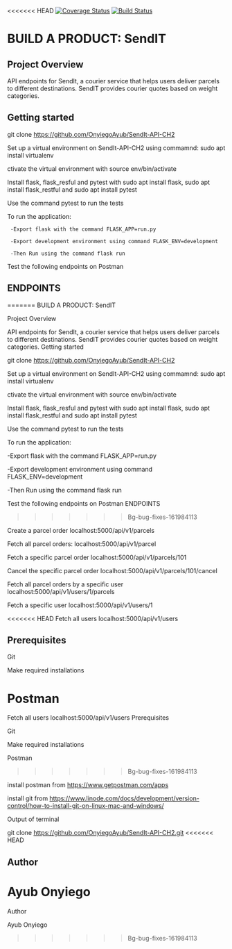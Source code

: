 <<<<<<< HEAD
[![Coverage Status](https://coveralls.io/repos/github/OnyiegoAyub/SENDIT-API/badge.svg?branch=Bg-bug-fixes-161984113)](https://coveralls.io/github/OnyiegoAyub/SENDIT-API?branch=Bg-bug-fixes-161984113)
[![Build Status](https://travis-ci.org/OnyiegoAyub/SENDIT-API.svg?branch=Bg-bug-fixes-161984113)](https://travis-ci.org/OnyiegoAyub/SENDIT-API)

# BUILD A PRODUCT: SendIT

## Project Overview

API  endpoints for SendIt, a courier service that helps users deliver parcels to different destinations. SendIT provides courier quotes based on weight categories.

## Getting started

   git clone https://github.com/OnyiegoAyub/SendIt-API-CH2
   
   Set up a virtual environment on SendIt-API-CH2 using commamnd: sudo apt install virtualenv
   
   ctivate the virtual environment with source env/bin/activate
   
   Install flask, flask_resful and pytest with sudo apt install flask, sudo apt install flask_restful and sudo apt      install pytest
   
   Use the command pytest to run the tests
   
   To run the application:
   
     -Export flask with the command FLASK_APP=run.py
     
     -Export development environment using command FLASK_ENV=development
     
     -Then Run using the command flask run
      
Test the following endpoints on Postman

## ENDPOINTS
=======
BUILD A PRODUCT: SendIT

Project Overview

API endpoints for SendIt, a courier service that helps users deliver parcels to different destinations. SendIT provides courier quotes based on weight categories.
Getting started

git clone https://github.com/OnyiegoAyub/SendIt-API-CH2

Set up a virtual environment on SendIt-API-CH2 using commamnd: sudo apt install virtualenv

ctivate the virtual environment with source env/bin/activate

Install flask, flask_resful and pytest with sudo apt install flask, sudo apt install flask_restful and sudo apt install pytest

Use the command pytest to run the tests

To run the application:

 -Export flask with the command FLASK_APP=run.py

 -Export development environment using command FLASK_ENV=development

 -Then Run using the command flask run

Test the following endpoints on Postman
ENDPOINTS
>>>>>>> Bg-bug-fixes-161984113

Create a parcel order localhost:5000/api/v1/parcels

Fetch all parcel orders: localhost:5000/api/v1/parcel

Fetch a specific parcel order localhost:5000/api/v1/parcels/101

Cancel the specific parcel order localhost:5000/api/v1/parcels/101/cancel

Fetch all parcel orders by a specific user localhost:5000/api/v1/users/1/parcels

Fetch a specific user localhost:5000/api/v1/users/1

<<<<<<< HEAD
Fetch all users localhost:5000/api/v1/users 
  
## Prerequisites

  Git
  
  Make required installations
  
  Postman
=======
Fetch all users localhost:5000/api/v1/users
Prerequisites

Git

Make required installations

Postman
>>>>>>> Bg-bug-fixes-161984113

install postman from https://www.getpostman.com/apps

install git from https://www.linode.com/docs/development/version-control/how-to-install-git-on-linux-mac-and-windows/

Output of terminal

git clone https://github.com/OnyiegoAyub/SendIt-API-CH2.git
<<<<<<< HEAD

## Author
  Ayub Onyiego
=======
Author

Ayub Onyiego
>>>>>>> Bg-bug-fixes-161984113
